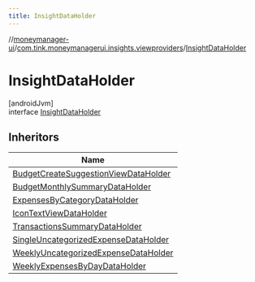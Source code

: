 ```yaml
---
title: InsightDataHolder
---
```

//[moneymanager-ui](../../../index.html)/[com.tink.moneymanagerui.insights.viewproviders](../index.html)/[InsightDataHolder](index.html)



# InsightDataHolder



[androidJvm]\
interface [InsightDataHolder](index.html)



## Inheritors


| Name |
|---|
| [BudgetCreateSuggestionViewDataHolder](../-budget-create-suggestion-view-provider/-budget-create-suggestion-view-data-holder/index.html) |
| [BudgetMonthlySummaryDataHolder](../-budget-monthly-summary-view-provider/-budget-monthly-summary-data-holder/index.html) |
| [ExpensesByCategoryDataHolder](../-expenses-by-category-data-holder/index.html) |
| [IconTextViewDataHolder](../-icon-text-view-provider/-icon-text-view-data-holder/index.html) |
| [TransactionsSummaryDataHolder](../-transactions-summary-data-holder/index.html) |
| [SingleUncategorizedExpenseDataHolder](../-single-uncategorized-expense-data-holder/index.html) |
| [WeeklyUncategorizedExpenseDataHolder](../-weekly-uncategorized-expense-data-holder/index.html) |
| [WeeklyExpensesByDayDataHolder](../-weekly-expenses-by-day-data-holder/index.html) |

